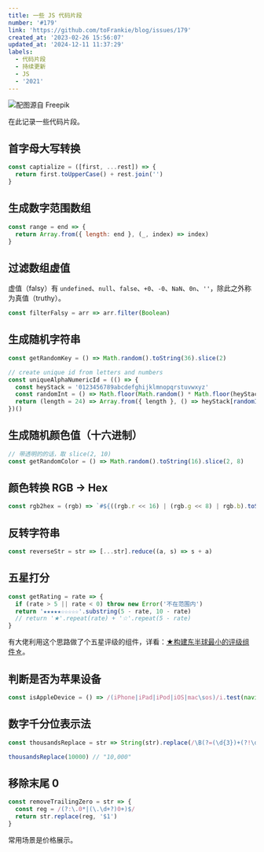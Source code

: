 ```yaml
---
title: 一些 JS 代码片段
number: '#179'
link: 'https://github.com/toFrankie/blog/issues/179'
created_at: '2023-02-26 15:56:07'
updated_at: '2024-12-11 11:37:29'
labels:
  - 代码片段
  - 持续更新
  - JS
  - '2021'
---
```

![配图源自 Freepik](https://upload-images.jianshu.io/upload_images/5128488-f133c8891d05e51a.jpg?imageMogr2/auto-orient/strip%7CimageView2/2/w/1240)


在此记录一些代码片段。

## 首字母大写转换

```js
const captialize = ([first, ...rest]) => {
  return first.toUpperCase() + rest.join('')
}
```

## 生成数字范围数组

```js
const range = end => {
  return Array.from({ length: end }, (_, index) => index)
}
```

## 过滤数组虚值

虚值（falsy）有 `undefined`、`null`、`false`、`+0`、`-0`、`NaN`、`0n`、`''`，除此之外称为真值（truthy）。

```js
const filterFalsy = arr => arr.filter(Boolean) 
```

## 生成随机字符串

```js
const getRandomKey = () => Math.random().toString(36).slice(2)

// create unique id from letters and numbers
const uniqueAlphaNumericId = (() => {
  const heyStack = '0123456789abcdefghijklmnopqrstuvwxyz'
  const randomInt = () => Math.floor(Math.random() * Math.floor(heyStack.length))
  return (length = 24) => Array.from({ length }, () => heyStack[randomInt()]).join('')
})()
```

## 生成随机颜色值（十六进制）

```js
// 带透明的的话，取 slice(2, 10)
const getRandomColor = () => Math.random().toString(16).slice(2, 8)
```

## 颜色转换 RGB → Hex

```js
const rgb2hex = (rgb) => `#${((rgb.r << 16) | (rgb.g << 8) | rgb.b).toString(16).padStart(6, '0')}`
```

## 反转字符串

```js
const reverseStr = str => [...str].reduce((a, s) => s + a)
```

## 五星打分

```js
const getRating = rate => {
  if (rate > 5 || rate < 0) throw new Error('不在范围内')
  return '★★★★★☆☆☆☆☆'.substring(5 - rate, 10 - rate)
  // return '★'.repeat(rate) + '☆'.repeat(5 - rate)
}
```

有大佬利用这个思路做了个五星评级的组件，详看：[★构建东半球最小的评级组件☆](https://zhuanlan.zhihu.com/p/33464317)。

## 判断是否为苹果设备

```js
const isAppleDevice = () => /(iPhone|iPad|iPod|iOS|mac\sos)/i.test(navigator.userAgent)
```

## 数字千分位表示法

```js
const thousandsReplace = str => String(str).replace(/\B(?=(\d{3})+(?!\d))/g, ',')

thousandsReplace(10000) // "10,000"
```

## 移除末尾 0

```js
const removeTrailingZero = str => {
  const reg = /(?:\.0*|(\.\d+?)0+)$/
  return str.replace(reg, '$1')
}
```

常用场景是价格展示。

